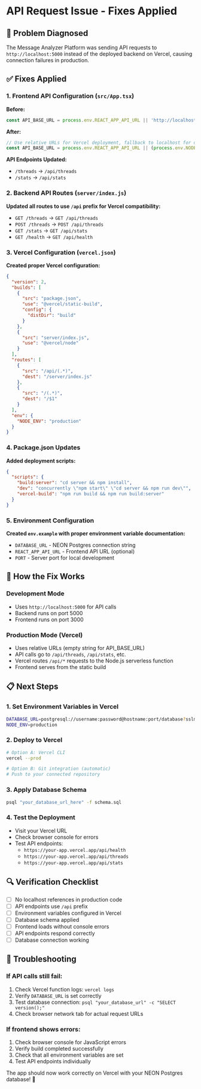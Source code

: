 # API Request Issue - Fixes Applied

## 🔧 Problem Diagnosed
The Message Analyzer Platform was sending API requests to `http://localhost:5000` instead of the deployed backend on Vercel, causing connection failures in production.

## ✅ Fixes Applied

### 1. Frontend API Configuration (`src/App.tsx`)
**Before:**
```typescript
const API_BASE_URL = process.env.REACT_APP_API_URL || 'http://localhost:5000';
```

**After:**
```typescript
// Use relative URLs for Vercel deployment, fallback to localhost for development
const API_BASE_URL = process.env.REACT_APP_API_URL || (process.env.NODE_ENV === 'production' ? '' : 'http://localhost:5000');
```

**API Endpoints Updated:**
- `/threads` → `/api/threads`
- `/stats` → `/api/stats`

### 2. Backend API Routes (`server/index.js`)
**Updated all routes to use `/api` prefix for Vercel compatibility:**
- `GET /threads` → `GET /api/threads`
- `POST /threads` → `POST /api/threads`
- `GET /stats` → `GET /api/stats`
- `GET /health` → `GET /api/health`

### 3. Vercel Configuration (`vercel.json`)
**Created proper Vercel configuration:**
```json
{
  "version": 2,
  "builds": [
    {
      "src": "package.json",
      "use": "@vercel/static-build",
      "config": {
        "distDir": "build"
      }
    },
    {
      "src": "server/index.js",
      "use": "@vercel/node"
    }
  ],
  "routes": [
    {
      "src": "/api/(.*)",
      "dest": "/server/index.js"
    },
    {
      "src": "/(.*)",
      "dest": "/$1"
    }
  ],
  "env": {
    "NODE_ENV": "production"
  }
}
```

### 4. Package.json Updates
**Added deployment scripts:**
```json
{
  "scripts": {
    "build:server": "cd server && npm install",
    "dev": "concurrently \"npm start\" \"cd server && npm run dev\"",
    "vercel-build": "npm run build && npm run build:server"
  }
}
```

### 5. Environment Configuration
**Created `env.example` with proper environment variable documentation:**
- `DATABASE_URL` - NEON Postgres connection string
- `REACT_APP_API_URL` - Frontend API URL (optional)
- `PORT` - Server port for local development

## 🚀 How the Fix Works

### Development Mode
- Uses `http://localhost:5000` for API calls
- Backend runs on port 5000
- Frontend runs on port 3000

### Production Mode (Vercel)
- Uses relative URLs (empty string for API_BASE_URL)
- API calls go to `/api/threads`, `/api/stats`, etc.
- Vercel routes `/api/*` requests to the Node.js serverless function
- Frontend serves from the static build

## 📋 Next Steps

### 1. Set Environment Variables in Vercel
```bash
DATABASE_URL=postgresql://username:password@hostname:port/database?sslmode=require
NODE_ENV=production
```

### 2. Deploy to Vercel
```bash
# Option A: Vercel CLI
vercel --prod

# Option B: Git integration (automatic)
# Push to your connected repository
```

### 3. Apply Database Schema
```bash
psql "your_database_url_here" -f schema.sql
```

### 4. Test the Deployment
- Visit your Vercel URL
- Check browser console for errors
- Test API endpoints:
  - `https://your-app.vercel.app/api/health`
  - `https://your-app.vercel.app/api/threads`
  - `https://your-app.vercel.app/api/stats`

## 🔍 Verification Checklist

- [ ] No localhost references in production code
- [ ] API endpoints use `/api` prefix
- [ ] Environment variables configured in Vercel
- [ ] Database schema applied
- [ ] Frontend loads without console errors
- [ ] API endpoints respond correctly
- [ ] Database connection working

## 🐛 Troubleshooting

### If API calls still fail:
1. Check Vercel function logs: `vercel logs`
2. Verify `DATABASE_URL` is set correctly
3. Test database connection: `psql "your_database_url" -c "SELECT version();"`
4. Check browser network tab for actual request URLs

### If frontend shows errors:
1. Check browser console for JavaScript errors
2. Verify build completed successfully
3. Check that all environment variables are set
4. Test API endpoints individually

The app should now work correctly on Vercel with your NEON Postgres database! 🎉
